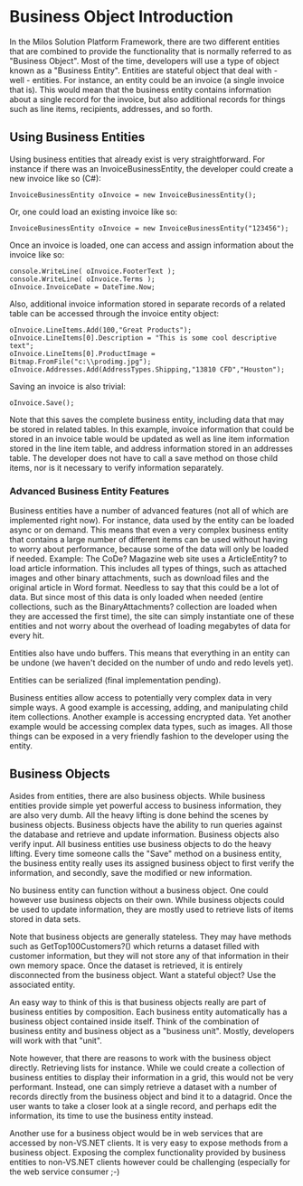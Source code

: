 # Business Object Introduction

In the Milos Solution Platform Framework, there are two different entities that are combined to provide the functionality that is normally referred to as "Business Object". Most of the time, developers will use a type of object known as a "Business Entity". Entities are stateful object that deal with - well - entities. For instance, an entity could be an invoice (a single invoice that is). This would mean that the business entity contains information about a single record for the invoice, but also additional records for things such as line items, recipients, addresses, and so forth.

## Using Business Entities
Using business entities that already exist is very straightforward. For instance if there was an InvoiceBusinessEntity, the developer could create a new invoice like so (C#):

```
InvoiceBusinessEntity oInvoice = new InvoiceBusinessEntity();
```

Or, one could load an existing invoice like so:

```
InvoiceBusinessEntity oInvoice = new InvoiceBusinessEntity("123456");
```

Once an invoice is loaded, one can access and assign information about the invoice like so:

```
console.WriteLine( oInvoice.FooterText );
console.WriteLine( oInvoice.Terms );
oInvoice.InvoiceDate = DateTime.Now; 
```

Also, additional invoice information stored in separate records of a related table can be accessed through the invoice entity object:

```
oInvoice.LineItems.Add(100,"Great Products");
oInvoice.LineItems[0].Description = "This is some cool descriptive text";
oInvoice.LineItems[0].ProductImage = Bitmap.FromFile("c:\\prodimg.jpg");
oInvoice.Addresses.Add(AddressTypes.Shipping,"13810 CFD","Houston");
```

Saving an invoice is also trivial:

```
oInvoice.Save();
```

Note that this saves the complete business entity, including data that may be stored in related tables. In this example, invoice information that could be stored in an invoice table would be updated as well as line item information stored in the line item table, and address information stored in an addresses table. The developer does not have to call a save method on those child items, nor is it necessary to verify information separately.

### Advanced Business Entity Features

Business entities have a number of advanced features (not all of which are implemented right now). For instance, data used by the entity can be loaded async or on demand. This means that even a very complex business entity that contains a large number of different items can be used without having to worry about performance, because some of the data will only be loaded if needed. Example: The CoDe? Magazine web site uses a ArticleEntity? to load article information. This includes all types of things, such as attached images and other binary attachments, such as download files and the original article in Word format. Needless to say that this could be a lot of data. But since most of this data is only loaded when needed (entire collections, such as the BinaryAttachments? collection are loaded when they are accessed the first time), the site can simply instantiate one of these entities and not worry about the overhead of loading megabytes of data for every hit.

Entities also have undo buffers. This means that everything in an entity can be undone (we haven't decided on the number of undo and redo levels yet).

Entities can be serialized (final implementation pending).

Business entities allow access to potentially very complex data in very simple ways. A good example is accessing, adding, and manipulating child item collections. Another example is accessing encrypted data. Yet another example would be accessing complex data types, such as images. All those things can be exposed in a very friendly fashion to the developer using the entity.

## Business Objects

Asides from entities, there are also business objects. While business entities provide simple yet powerful access to business information, they are also very dumb. All the heavy lifting is done behind the scenes by business objects. Business objects have the ability to run queries against the database and retrieve and update information. Business objects also verify input. All business entities use business objects to do the heavy lifting. Every time someone calls the "Save" method on a business entity, the business entity really uses its assigned business object to first verify the information, and secondly, save the modified or new information.

No business entity can function without a business object. One could however use business objects on their own. While business objects could be used to update information, they are mostly used to retrieve lists of items stored in data sets.

Note that business objects are generally stateless. They may have methods such as GetTop100Customers?() which returns a dataset filled with customer information, but they will not store any of that information in their own memory space. Once the dataset is retrieved, it is entirely disconnected from the business object. Want a stateful object? Use the associated entity.

An easy way to think of this is that business objects really are part of business entities by composition. Each business entity automatically has a business object contained inside itself. Think of the combination of business entity and business object as a "business unit". Mostly, developers will work with that "unit".

Note however, that there are reasons to work with the business object directly. Retrieving lists for instance. While we could create a collection of business entities to display their information in a grid, this would not be very performant. Instead, one can simply retrieve a dataset with a number of records directly from the business object and bind it to a datagrid. Once the user wants to take a closer look at a single record, and perhaps edit the information, its time to use the business entity instead.

Another use for a business object would be in web services that are accessed by non-VS.NET clients. It is very easy to expose methods from a business object. Exposing the complex functionality provided by business entities to non-VS.NET clients however could be challenging (especially for the web service consumer ;-)
